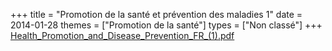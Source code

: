 +++
title = "Promotion de la santé et prévention des maladies 1"
date = 2014-01-28
themes = ["Promotion de la santé"]
types = ["Non classé"]
+++
[Health_Promotion_and_Disease_Prevention_FR_(1).pdf](/files/Health_Promotion_and_Disease_Prevention_FR_(1).pdf)
